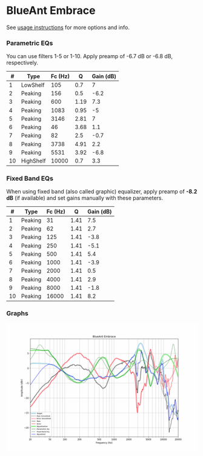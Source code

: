 # BlueAnt Embrace
See [usage instructions](https://github.com/jaakkopasanen/AutoEq#usage) for more options and info.

### Parametric EQs
You can use filters 1-5 or 1-10. Apply preamp of -6.7 dB or -6.8 dB, respectively.

|   # | Type      |   Fc (Hz) |    Q |   Gain (dB) |
|-----|-----------|-----------|------|-------------|
|   1 | LowShelf  |       105 | 0.7  |         7   |
|   2 | Peaking   |       156 | 0.5  |        -6.2 |
|   3 | Peaking   |       600 | 1.19 |         7.3 |
|   4 | Peaking   |      1083 | 0.95 |        -5   |
|   5 | Peaking   |      3146 | 2.81 |         7   |
|   6 | Peaking   |        46 | 3.68 |         1.1 |
|   7 | Peaking   |        82 | 2.5  |        -0.7 |
|   8 | Peaking   |      3738 | 4.91 |         2.2 |
|   9 | Peaking   |      5531 | 3.92 |        -6.8 |
|  10 | HighShelf |     10000 | 0.7  |         3.3 |

### Fixed Band EQs
When using fixed band (also called graphic) equalizer, apply preamp of **-8.2 dB** (if available) and set gains manually with these parameters.

|   # | Type    |   Fc (Hz) |    Q |   Gain (dB) |
|-----|---------|-----------|------|-------------|
|   1 | Peaking |        31 | 1.41 |         7.5 |
|   2 | Peaking |        62 | 1.41 |         2.7 |
|   3 | Peaking |       125 | 1.41 |        -3.8 |
|   4 | Peaking |       250 | 1.41 |        -5.1 |
|   5 | Peaking |       500 | 1.41 |         5.4 |
|   6 | Peaking |      1000 | 1.41 |        -3.9 |
|   7 | Peaking |      2000 | 1.41 |         0.5 |
|   8 | Peaking |      4000 | 1.41 |         2.9 |
|   9 | Peaking |      8000 | 1.41 |        -1.8 |
|  10 | Peaking |     16000 | 1.41 |         8.2 |

### Graphs
![](./BlueAnt%20Embrace.png)
